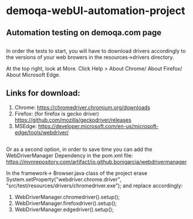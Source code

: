 # demoqa-webUI-automation-project

## Automation testing on demoqa.com page

##
In order the tests to start, you will have to download drivers accordingly to the versions of your web browers in the resources->drivers directory.

At the top right, look at More.
Click Help > About Chrome/ About Firefox/ About Microsoft Edge.

## Links for download:

1. Chrome: https://chromedriver.chromium.org/downloads
2. Firefox: (for firefox is gecko driver) https://github.com/mozilla/geckodriver/releases
3. MSEdge: https://developer.microsoft.com/en-us/microsoft-edge/tools/webdriver/

## 
Or as a second option, in order to save time you can add the WebDriverManager Dependency in the pom.xml file: https://mvnrepository.com/artifact/io.github.bonigarcia/webdrivermanager

In the framework-> Browser.java class of the project erase System.setProperty("webdriver.chrome.driver", "src/test/resources/drivers/chromedriver.exe"); and replace accordingly: 

1. WebDriverManager.chromedriver().setup();
2. WebDriverManager.firefoxdriver().setup();
3. WebDriverManager.edgedriver().setup();

